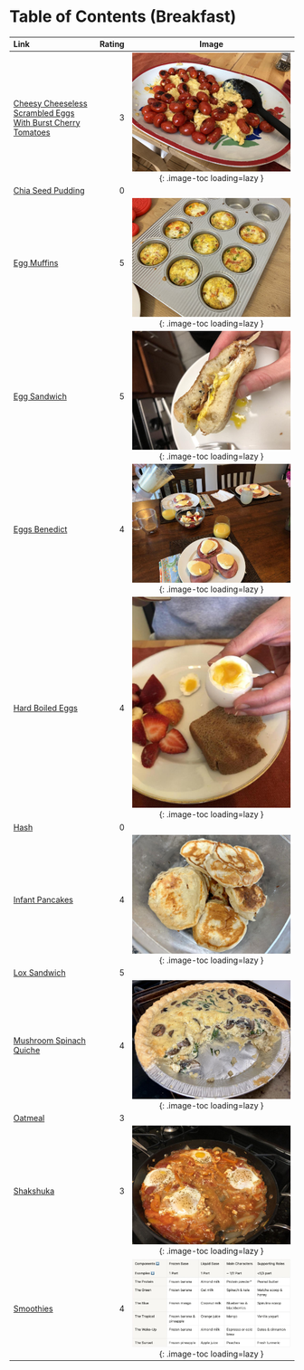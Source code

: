 # Table of Contents (Breakfast)

| Link                                                                                                                            | Rating | Image                                                                                                                                                               |
|:--------------------------------------------------------------------------------------------------------------------------------|-------:|:-------------------------------------------------------------------------------------------------------------------------------------------------------------------:|
| [Cheesy Cheeseless Scrambled Eggs With Burst Cherry Tomatoes](./cheesy_cheeseless_scrambled_eggs_with_burst_cherry_tomatoes.md) | 3      | ![cheesy_cheeseless_scrambled_eggs_with_burst_cherry_tomatoes.jpeg](./cheesy_cheeseless_scrambled_eggs_with_burst_cherry_tomatoes.jpeg){: .image-toc loading=lazy } |
| [Chia Seed Pudding](./chia_seed_pudding.md)                                                                                     | 0      | <!-- TODO: Capture image -->                                                                                                                                        |
| [Egg Muffins](./egg_muffins.md)                                                                                                 | 5      | ![egg_muffins.jpeg](./egg_muffins.jpeg){: .image-toc loading=lazy }                                                                                                 |
| [Egg Sandwich](./egg_sandwich.md)                                                                                               | 5      | ![egg_sandwich.jpeg](./egg_sandwich.jpeg){: .image-toc loading=lazy }                                                                                               |
| [Eggs Benedict](./eggs_benedict.md)                                                                                             | 4      | ![eggs_benedict.jpg](./eggs_benedict.jpg){: .image-toc loading=lazy }                                                                                               |
| [Hard Boiled Eggs](./hard_boiled_eggs.md)                                                                                       | 4      | ![hard_boiled_eggs.jpeg](./hard_boiled_eggs.jpeg){: .image-toc loading=lazy }                                                                                       |
| [Hash](./hash.md)                                                                                                               | 0      | <!-- TODO: Capture image -->                                                                                                                                        |
| [Infant Pancakes](./infant_pancakes.md)                                                                                         | 4      | ![infant_pancakes.jpeg](./infant_pancakes.jpeg){: .image-toc loading=lazy }                                                                                         |
| [Lox Sandwich](./lox_sandwich.md)                                                                                               | 5      | <!-- TODO: Capture image -->                                                                                                                                        |
| [Mushroom Spinach Quiche](./mushroom_spinach_quiche.md)                                                                         | 4      | ![mushroom_spinach_quiche.jpeg](./mushroom_spinach_quiche.jpeg){: .image-toc loading=lazy }                                                                         |
| [Oatmeal](./oatmeal.md)                                                                                                         | 3      | <!-- TODO: Capture image -->                                                                                                                                        |
| [Shakshuka](./shakshuka.md)                                                                                                     | 3      | ![shakshuka.jpeg](./shakshuka.jpeg){: .image-toc loading=lazy }                                                                                                     |
| [Smoothies](./smoothies.md)                                                                                                     | 4      | ![smoothies-table.jpg](./smoothies-table.jpg){: .image-toc loading=lazy }                                                                                           |
